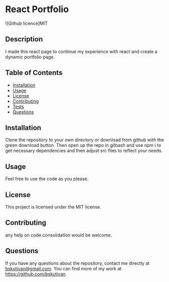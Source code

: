 # React Portfolio
  ![Github licence]MIT
  ## Description
  I made this react page to continue my experience with react and create a dynamic portfolio page.
  ## Table of Contents
  * [Installation](#installation)
  * [Usage](#usage)
  * [License](#license)
  * [Contributing](#contributing)
  * [Tests](#tests)
  * [Questions](#questions)
  ## Installation 
  Clone the repository to your own directory or download from github with the green download button. Then open up the repo in gitbash and use npm i to get necessary dependencies     and then adjust src files to reflect your needs.
  
  ## Usage
  Feel free to use the code as you please. 
   
  ## License
  This project is licensed under the MIT license.
  ## Contributing
  any help on code consolidation would be welcome.
 
  ## Questions
  If you have any questions about the repository, contact me directly at bskutivan@gmail.com. You can find more of my work at https://github.com/bskutivan.
